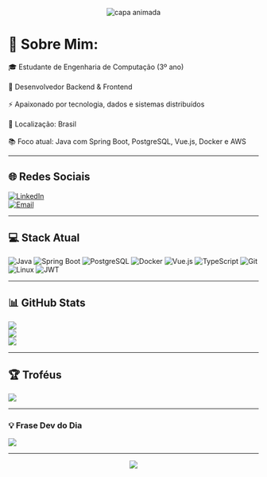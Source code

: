 <p align="center">
  <img src="https://capsule-render.vercel.app/api?type=waving&color=0:1a1a1a,100:00c896&height=200&section=header&text=Mateus%20Mantovi%20Costa&fontSize=40&fontColor=ffffff&animation=fadeIn" alt="capa animada"/>
</p>

# 💫 Sobre Mim:
🎓 Estudante de Engenharia de Computação (3º ano)<br>  
💼 Desenvolvedor Backend & Frontend<br>  
⚡ Apaixonado por tecnologia, dados e sistemas distribuídos<br>  
📍 Localização: Brasil<br>  
📚 Foco atual: Java com Spring Boot, PostgreSQL, Vue.js, Docker e AWS

---

## 🌐 Redes Sociais
[![LinkedIn](https://img.shields.io/badge/LinkedIn-%230077B5.svg?style=for-the-badge&logo=linkedin&logoColor=white)](https://linkedin.com/in/mateusmantovi)  
[![Email](https://img.shields.io/badge/Email-D14836?style=for-the-badge&logo=gmail&logoColor=white)](mailto:mateusmantovi@gmail.com)

---

## 💻 Stack Atual
![Java](https://img.shields.io/badge/Java-%23ED8B00.svg?style=for-the-badge&logo=openjdk&logoColor=white)
![Spring Boot](https://img.shields.io/badge/SpringBoot-6DB33F.svg?style=for-the-badge&logo=springboot&logoColor=white)
![PostgreSQL](https://img.shields.io/badge/PostgreSQL-%23316192.svg?style=for-the-badge&logo=postgresql&logoColor=white)
![Docker](https://img.shields.io/badge/Docker-%230db7ed.svg?style=for-the-badge&logo=docker&logoColor=white)
![Vue.js](https://img.shields.io/badge/Vue.js-35495E?style=for-the-badge&logo=vue.js&logoColor=4FC08D)
![TypeScript](https://img.shields.io/badge/TypeScript-%23007ACC.svg?style=for-the-badge&logo=typescript&logoColor=white)
![Git](https://img.shields.io/badge/Git-%23F05033.svg?style=for-the-badge&logo=git&logoColor=white)
![Linux](https://img.shields.io/badge/Linux-%23FCC624.svg?style=for-the-badge&logo=linux&logoColor=black)
![JWT](https://img.shields.io/badge/JWT-black?style=for-the-badge&logo=JSON%20web%20tokens)

---

## 📊 GitHub Stats
![](https://github-readme-stats.vercel.app/api?username=MateusMantovi&theme=aura&hide_border=false&include_all_commits=true&count_private=true)<br/>
![](https://github-readme-streak-stats.herokuapp.com/?user=MateusMantovi&theme=aura&hide_border=false)<br/>
![](https://github-readme-stats.vercel.app/api/top-langs/?username=MateusMantovi&theme=aura&hide_border=false&layout=compact)

---

## 🏆 Troféus
![](https://github-profile-trophy.vercel.app/?username=MateusMantovi&theme=radical&no-frame=false&no-bg=true&margin-w=4)

---

### 💡 Frase Dev do Dia
![](https://quotes-github-readme.vercel.app/api?type=horizontal&theme=radical)

---

<p align="center">
  <img src="https://visitcount.itsvg.in/api?id=MateusMantovi&label=Visualizações&color=1&icon=5&pretty=false" />
</p>
